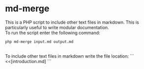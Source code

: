 # md-merge
This is a PHP script to include other text files in markdown. This is particularly useful to write modular documentation. 
<br>
To run the script enter the following command:
```
php md-merge input.md output.md
```
<br>
To include other text files in markdown write the file location:
```
<<[introduction.md]
```